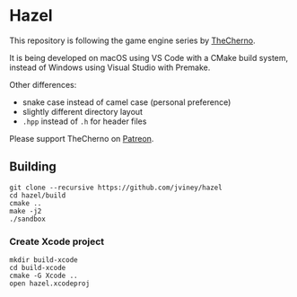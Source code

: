 # Hazel

This repository is following the game engine series by [TheCherno](https://www.youtube.com/user/TheChernoProject).

It is being developed on macOS using VS Code with a CMake build system, instead of Windows using Visual Studio with Premake.

Other differences:

- snake case instead of camel case (personal preference)
- slightly different directory layout
- `.hpp` instead of `.h` for header files

Please support TheCherno on [Patreon](https://patreon.com/thecherno).

## Building

```
git clone --recursive https://github.com/jviney/hazel
cd hazel/build
cmake ..
make -j2
./sandbox
```

### Create Xcode project

```
mkdir build-xcode
cd build-xcode
cmake -G Xcode ..
open hazel.xcodeproj
```

